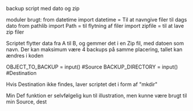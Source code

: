 backup script med dato og zip

moduler brugt:
from datetime import datetime = Til at navngive filer til dags dato
from pathlib import Path = til flytning af filer
import zipfile = til at lave zip filer

Scriptet flytter data fra A til B, og gemmer det i en Zip fil, med datoen som navn. 
Der kan maksimum være 4 backups på samme placering, tallet kan ændres i koden 

OBJECT_TO_BACKUP = input() #Source
BACKUP_DIRECTORY = input() #Destination

Hvis Destination ikke findes, laver scriptet det i form af "mkdir"

Min Def funktion er selvfølgelig kun til illustration, men kunne være brugt til min Source, dest
